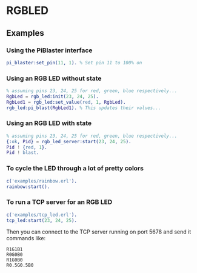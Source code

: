# RGBLED

## Examples

### Using the PiBlaster interface

```erlang
pi_blaster:set_pin(11, 1). % Set pin 11 to 100% on
```

### Using an RGB LED without state

```erlang
% assuming pins 23, 24, 25 for red, green, blue respectively...
RgbLed = rgb_led:init(23, 24, 25).
RgbLed1 = rgb_led:set_value(red, 1, RgbLed).
rgb_led:pi_blast(RgbLed1). % This updates their values...
```

### Using an RGB LED with state

```erlang
% assuming pins 23, 24, 25 for red, green, blue respectively...
{:ok, Pid} = rgb_led_server:start(23, 24, 25).
Pid ! {red, 1}.
Pid ! blast.
```

### To cycle the LED through a lot of pretty colors

```erlang
c('examples/rainbow.erl').
rainbow:start().
```

### To run a TCP server for an RGB LED

```erlang
c('examples/tcp_led.erl').
tcp_led:start(23, 24, 25).
```

Then you can connect to the TCP server running on port 5678 and send it commands
like:

```
R1G1B1
R0G0B0
R1G0B0
R0.5G0.5B0
```
